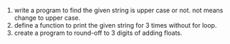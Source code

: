 1. write a program to find the given string is upper case or not. not means change to upper case.
2. define a function to print the given string for 3 times without for loop.
3. create a program to round-off to 3 digits of adding floats.  